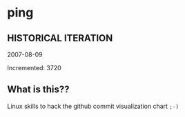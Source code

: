# ping

## HISTORICAL ITERATION
2007-08-09

Incremented: 3720

## What is this?? 
Linux skills to hack the github commit visualization chart `;-)`

